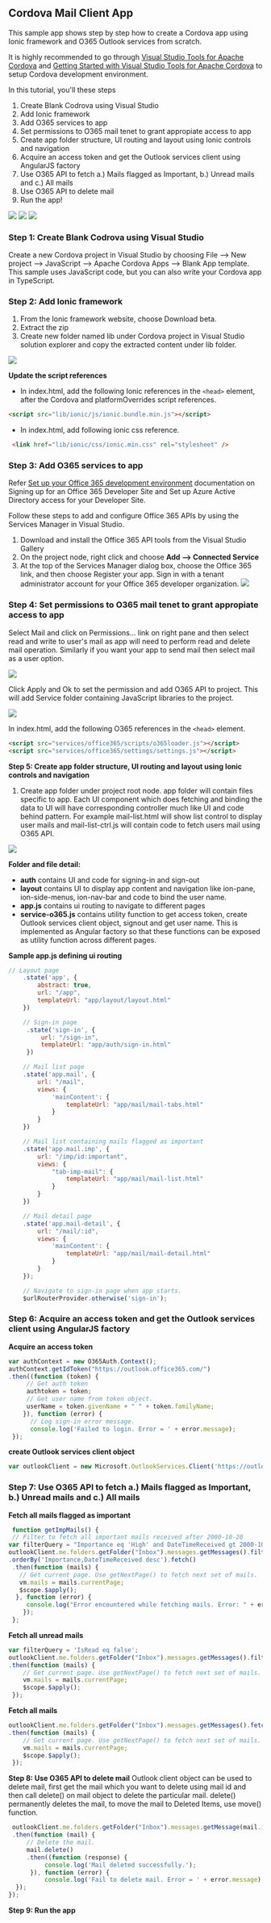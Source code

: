 ## Cordova Mail Client App

This sample app shows step by step how to create a Cordova app using Ionic framework and O365 Outlook services from scratch.

It is highly recommended to go through [Visual Studio Tools for Apache Cordova](http://www.visualstudio.com/en-us/explore/cordova-vs.aspx) and [Getting Started with Visual Studio Tools for Apache Cordova](http://msdn.microsoft.com/en-us/library/dn771545.aspx) to setup Cordova development environment.

In this tutorial, you'll these steps

1. Create Blank Codrova using Visual Studio
2. Add Ionic framework
3. Add O365 services to app
4. Set permissions to O365 mail tenet to grant appropiate access to app
5. Create app folder structure, UI routing and layout using Ionic controls and navigation
6. Acquire an access token and get the Outlook services client using AngularJS factory
7. Use O365 API to fetch a.) Mails flagged as Important, b.) Unread mails and c.) All mails
8. Use O365 API to delete mail
9. Run the app!

![](https://github.com/abhikum/mobiledev/blob/gh-pages/O365AppImages/login.png)
![](https://github.com/abhikum/mobiledev/blob/gh-pages/O365AppImages/Mail-list.png)
![](https://github.com/abhikum/mobiledev/blob/gh-pages/O365AppImages/Mail-delete.png)

### Step 1: Create Blank Codrova using Visual Studio
Create a new Cordova project in Visual Studio by choosing File --> New project --> JavaScript --> Apache Cordova Apps --> Blank App template. This sample uses JavaScript code, but you can also write your Cordova app in TypeScript.

### Step 2: Add Ionic framework
1.	From the Ionic framework website, choose Download beta.
2.	Extract the zip
3.	Create new folder named lib under Cordova project in Visual Studio solution explorer and copy the extracted content under lib folder.

![](https://github.com/abhikum/mobiledev/blob/gh-pages/O365AppImages/Ionic.png)

**Update the script references**
- In index.html, add the following Ionic references in the ``` <head> ``` element, after the Cordova and platformOverrides script references.

```html
<script src="lib/ionic/js/ionic.bundle.min.js"></script>
```
- In index.html, add following ionic css reference.
```html
 <link href="lib/ionic/css/ionic.min.css" rel="stylesheet" />
```
### Step 3: Add O365 services to app
Refer [Set up your Office 365 development environment](http://msdn.microsoft.com/en-us/office/office365/howto/setup-development-environment) documentation on Signing up for an Office 365 Developer Site and Set up Azure Active Directory access for your Developer Site.

Follow these steps to add and configure Office 365 APIs by using the Services Manager in Visual Studio.

1. Download and install the Office 365 API tools from the Visual Studio Gallery
2. On the project node, right click and choose **Add --> Connected Service**
3. At the top of the Services Manager dialog box, choose the Office 365 link, and then choose Register your app. Sign in with a tenant administrator account for your Office 365 developer organization.
![](https://github.com/abhikum/mobiledev/blob/gh-pages/O365AppImages/ServiceManager.png)

### Step 4: Set permissions to O365 mail tenet to grant appropiate access to app
Select Mail and click on Permissions... link on right pane and then select read and write to user's mail as app will need to perform read and delete mail operation. Similarly if you want your app to send mail then select mail as a user option.

![](https://github.com/abhikum/mobiledev/blob/gh-pages/O365AppImages/Mail-permission.png)

Click Apply and Ok to set the permission and add O365 API to project. This will add Service folder containing JavaScript libraries to the project.

![](https://github.com/abhikum/mobiledev/blob/gh-pages/O365AppImages/service-folder.png)

In index.html, add the following O365 references in the ``` <head> ``` element.
```html
<script src="services/office365/scripts/o365loader.js"></script>  
<script src="services/office365/settings/settings.js"></script>
```
**Step 5: Create app folder structure, UI routing and layout using Ionic controls and navigation**

1. Create app folder under project root node. app folder will contain files specific to app. Each UI component which does fetching and binding the data to UI will have corresponding controller much like UI and code behind pattern. For example mail-list.html will show list control to display user mails and mail-list-ctrl.js will contain code to fetch users mail using O365 API.

![](https://github.com/abhikum/mobiledev/blob/gh-pages/O365AppImages/Mail-app-folder.png)

**Folder and file detail:**
- **auth** contains UI and code for signing-in and sign-out
- **layout** contains UI to display app content and navigation like ion-pane, ion-side-menus, ion-nav-bar and code to bind the user name.
- **app.js** contains ui routing to navigate to different pages
- **service-o365.js** contains utility function to get access token, create Outlook services client object, signout and get user name. This is implemented as Angular factory so that these functions can be exposed as utility function across different pages.

**Sample app.js defining ui routing**
```javascript
// Layout page
    .state('app', {
        abstract: true,
        url: "/app",
        templateUrl: "app/layout/layout.html"
    })

    // Sign-in page
     .state('sign-in', {
         url: "/sign-in",
         templateUrl: "app/auth/sign-in.html"
     })   

    // Mail list page
    .state('app.mail', {
        url: "/mail",
        views: {
            'mainContent': {
                templateUrl: "app/mail/mail-tabs.html"
            }
        }
    })

    // Mail list containing mails flagged as important
    .state('app.mail.imp', {
        url: "/imp/id:important",
        views: {
            "tab-imp-mail": {
                templateUrl: "app/mail/mail-list.html"
            }
        }
    })

    // Mail detail page
    .state('app.mail-detail', {
        url: "/mail/:id",
        views: {
            'mainContent': {
                templateUrl: "app/mail/mail-detail.html"
            }
        }
    });   

    // Navigate to sign-in page when app starts.
    $urlRouterProvider.otherwise('sign-in');
```
### Step 6: Acquire an access token and get the Outlook services client using AngularJS factory

**Acquire an access token**
```javascript
var authContext = new O365Auth.Context();
authContext.getIdToken("https://outlook.office365.com/")
.then((function (token) {
     // Get auth token
     authtoken = token;
     // Get user name from token object.
     userName = token.givenName + " " + token.familyName;
    }), function (error) {
      // Log sign-in error message.
      console.log('Failed to login. Error = ' + error.message);
 });
```
**create Outlook services client object**
```javascript
var outlookClient = new Microsoft.OutlookServices.Client('https://outlook.office365.com/api/v1.0', authtoken.getAccessTokenFn('https://outlook.office365.com'));
```
### Step 7: Use O365 API to fetch a.) Mails flagged as Important, b.) Unread mails and c.) All mails

**Fetch all mails flagged as important**
```javascript
 function getImpMails() {          
 // Filter to fetch all important mails received after 2000-10-20
var filterQuery = "Importance eq 'High' and DateTimeReceived gt 2000-10-20";
outlookClient.me.folders.getFolder("Inbox").messages.getMessages().filter(filterQuery)
.orderBy('Importance,DateTimeReceived desc').fetch()           
 .then(function (mails) {
   // Get current page. Use getNextPage() to fetch next set of mails.
   vm.mails = mails.currentPage;
   $scope.$apply();                   
  }, function (error) {
     console.log("Error encountered while fetching mails. Error: " + error.message);
    });            
 };
```

**Fetch all unread mails**
```javascript
var filterQuery = 'IsRead eq false';
outlookClient.me.folders.getFolder("Inbox").messages.getMessages().filter(filterQuery).fetch()            
.then(function (mails) {
    // Get current page. Use getNextPage() to fetch next set of mails.
    vm.mails = mails.currentPage;
    $scope.$apply();                   
 });     
```
**Fetch all mails**
```javascript
outlookClient.me.folders.getFolder("Inbox").messages.getMessages().fetch()            
.then(function (mails) {
    // Get current page. Use getNextPage() to fetch next set of mails.
    vm.mails = mails.currentPage;
    $scope.$apply();                   
 }); 
```

**Step 8: Use O365 API to delete mail**
Outlook client object can be used to delete mail, first get the mail which you want to delete using mail id and then call delete() on mail object to delete the particular mail. delete() permanently deletes the mail, to move the mail to Deleted Items, use move() function.
```javascript
 outlookClient.me.folders.getFolder("Inbox").messages.getMessage(mail.id).fetch()
 .then(function (mail) {
     // Delete the mail.
     mail.delete()
     .then((function (response) {
          console.log('Mail deleted successfully.');
      }), function (error) {                            
          console.log('Fail to delete mail. Error = ' + error.message);                            
  });
});
```

**Step 9: Run the app**
